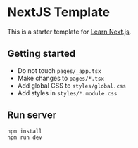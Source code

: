 # NextJS Template
This is a starter template for [Learn Next.js](https://nextjs.org/learn).

## Getting started
- Do not touch `pages/_app.tsx`
- Make changes to `pages/*.tsx`
- Add global CSS to `styles/global.css`
- Add styles in `styles/*.module.css`

## Run server
```
npm install
npm run dev
```
